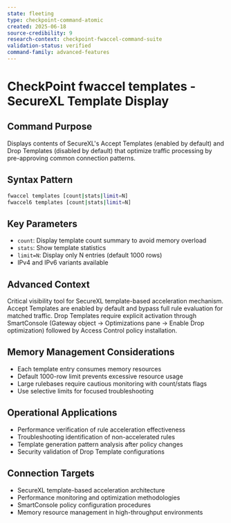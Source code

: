 ```yaml
---
state: fleeting
type: checkpoint-command-atomic
created: 2025-06-18
source-credibility: 9
research-context: checkpoint-fwaccel-command-suite
validation-status: verified
command-family: advanced-features
---
```


# CheckPoint fwaccel templates - SecureXL Template Display

## Command Purpose
Displays contents of SecureXL's Accept Templates (enabled by default) and Drop Templates (disabled by default) that optimize traffic processing by pre-approving common connection patterns.

## Syntax Pattern
```bash
fwaccel templates [count|stats|limit=N]
fwaccel6 templates [count|stats|limit=N]
```

## Key Parameters
- `count`: Display template count summary to avoid memory overload
- `stats`: Show template statistics
- `limit=N`: Display only N entries (default 1000 rows)
- IPv4 and IPv6 variants available

## Advanced Context
Critical visibility tool for SecureXL template-based acceleration mechanism. Accept Templates are enabled by default and bypass full rule evaluation for matched traffic. Drop Templates require explicit activation through SmartConsole (Gateway object → Optimizations pane → Enable Drop optimization) followed by Access Control policy installation.

## Memory Management Considerations
- Each template entry consumes memory resources
- Default 1000-row limit prevents excessive resource usage
- Large rulebases require cautious monitoring with count/stats flags
- Use selective limits for focused troubleshooting

## Operational Applications
- Performance verification of rule acceleration effectiveness
- Troubleshooting identification of non-accelerated rules
- Template generation pattern analysis after policy changes
- Security validation of Drop Template configurations

## Connection Targets
- SecureXL template-based acceleration architecture
- Performance monitoring and optimization methodologies
- SmartConsole policy configuration procedures
- Memory resource management in high-throughput environments